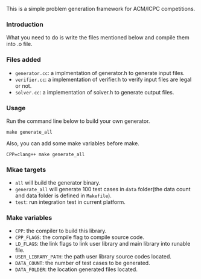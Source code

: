 This is a simple problem generation framework for ACM/ICPC competitions.

### Introduction
What you need to do is write the files mentioned below and compile them into .o file.

### Files added
  - `generator.cc`: a implmentation of generator.h to generate input files.
  - `verifier.cc`: a implementation of verifier.h to verify input files are legal or not.
  - `solver.cc`: a implementation of solver.h to generate output files.

### Usage
Run the command line below to build your own generator.
```
make generate_all
```

Also, you can add some make variables before make.
```
CPP=clang++ make generate_all
```

### Mkae targets
  - `all` will build the generator binary.
  - `generate_all` will generate 100 test cases in `data` folder(the 
data count and data folder is defined in `Makefile`).
  - `test`: run integration test in current platform.

### Make variables
  - `CPP`: the compiler to build this library.
  - `CPP_FLAGS`: the compile flag to compile source code.
  - `LD_FLAGS`: the link flags to link user library and main library into runable file.
  - `USER_LIBRARY_PATH`: the path user library source codes located.
  - `DATA_COUNT`: the number of test cases to be generated.
  - `DATA_FOLDER`: the location generated files located.

